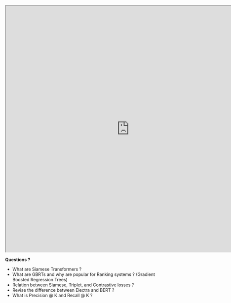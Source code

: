 <iframe width=800 height=800 src="https://drive.google.com/file/d/1OTZRPL7rtvKinv2SPnW7xq-iIjkvl1hZ/view?usp=sharing"></iframe>

**Questions ?**
- What are Siamese Transformers ?
- What are GBRTs and why are popular for Ranking systems ? (Gradient Boosted Regression Trees)
- Relation between Siamese, Triplet, and Contrastive losses ?
- Revise the difference between Electra and BERT ?
- What is Precision @ K and Recall @ K ?